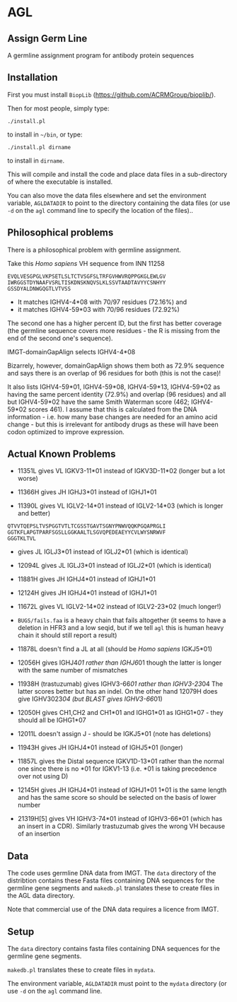 AGL
===

Assign Germ Line
----------------

A germline assignment program for antibody protein sequences

Installation
------------

First you must install `BiopLib` (https://github.com/ACRMGroup/bioplib/).

Then for most people, simply type:
```
./install.pl
```
to install in `~/bin`, or type:
```
./install.pl dirname
```
to install in `dirname`.

This will compile and install the code and place data files in a
sub-directory of where the executable is installed.

You can also move the data files elsewhere and set the environment
variable, `AGLDATADIR` to point to the directory containing the data
files (or use `-d` on the `agl` command line to specify the location
of the files)..

Philosophical problems
----------------------

There is a philosophical problem with germline assignment.

Take this *Homo sapiens* VH sequence from INN 11258

```
EVQLVESGPGLVKPSETLSLTCTVSGFSLTRFGVHWVRQPPGKGLEWLGV
IWRGGSTDYNAAFVSRLTISKDNSKNQVSLKLSSVTAADTAVYYCSNHYY
GSSDYALDNWGQGTLVTVSS
```

- It matches IGHV4-4\*08 with 70/97 residues (72.16%) and
- it matches IGHV4-59\*03 with 70/96 residues (72.92%)

The second one has a higher percent ID, but the first has better
coverage (the germline sequence covers more residues - the R is
missing from the end of the second one's sequence).

IMGT-domainGapAlign selects IGHV4-4\*08

Bizarrely, however, domainGapAlign shows them both as 72.9% sequence
and says there is an overlap of 96 residues for both (this is not the
case)! 

It also lists IGHV4-59\*01, IGHV4-59\*08, IGHV4-59\*13, IGHV4-59\*02
as having the same percent identity (72.9%) and overlap (96 residues)
and all but IGHV4-59\*02 have the same Smith Waterman score (462;
IGHV4-59\*02 scores 461). I assume that this is calculated from the
DNA information - i.e. how many base changes are needed for an amino
acid change - but this is irrelevant for antibody drugs as these will
have been codon optimized to improve expression.

Actual Known Problems
---------------------

- 11351L gives VL IGKV3-11\*01 instead of IGKV3D-11\*02 (longer but a lot worse)

- 11366H gives JH IGHJ3\*01 instead of IGHJ1\*01

- 11390L gives VL IGLV2-14\*01 instead of IGLV2-14\*03 (which is longer and better)

```
QTVVTQEPSLTVSPGGTVTLTCGSSTGAVTSGNYPNWVQQKPGQAPRGLI
GGTKFLAPGTPARFSGSLLGGKAALTLSGVQPEDEAEYYCVLWYSNRWVF
GGGTKLTVL
```
- gives JL IGLJ3\*01 instead of IGLJ2\*01 (which is identical)

- 12094L gives JL IGLJ3\*01 instead of IGLJ2\*01 (which is identical)

- 11881H gives JH IGHJ4\*01 instead of IGHJ1\*01

- 12124H gives JH IGHJ4\*01 instead of IGHJ1\*01

- 11672L gives VL IGLV2-14\*02 instead of IGLV2-23\*02 (much longer!)

- `BUGS/fails.faa` is a heavy chain that fails altogether (it seems to
  have a deletion in HFR3 and a low seqid, but if we tell `agl` this
  is human heavy chain it should still report a result)

- 11878L doesn't find a JL at all (should be *Homo sapiens* IGKJ5\*01)

- 12056H gives IGHJ4*01 rather than IGHJ6*01 though the latter is
  longer with the same number of mismatches

- 11938H (trastuzumab) gives IGHV3-66*01 rather than IGHV3-23*04 The
  latter scores better but has an indel. On the other hand 12079H does
  give IGHV3023*04 (but BLAST gives IGHV3-66*01)

- 12050H gives CH1,CH2 and CH1\*01 and IGHG1\*01 as IGHG1\*07 - they should
  all be IGHG1\*07

- 12011L doesn't assign J - should be IGKJ5\*01 (note has deletions)

- 11943H gives JH  IGHJ4\*01 instead of IGHJ5\*01 (longer)

- 11857L gives the Distal sequence IGKV1D-13\*01 rather than the normal
  one since there is no \*01 for IGKV1-13 (i.e. \*01 is taking
  precedence over not using D)

- 12145H gives JH IGHJ4\*01 instead of IGHJ1\*01 1\*01 is the same length
  and has the same score so should be selected on the basis of lower number

- 21319H[5] gives VH IGHV3-74\*01 instead of IGHV3-66\*01 (which has an insert
  in a CDR). Similarly trastuzumab gives the wrong VH because of an insertion




Data
----

The code uses germline DNA data from IMGT. The `data` directory of the
distribtion contains these Fasta files containing DNA sequences for
the germline gene segments and `makedb.pl` translates these to create
files in the AGL data directory.

Note that commercial use of the DNA data requires a licence from IMGT.


Setup
-----

The `data` directory contains fasta files containing DNA sequences for
the germline gene segments.

`makedb.pl` translates these to create files in `mydata`.

The environment variable, `AGLDATADIR` must point to the `mydata`
directory (or use `-d` on the `agl` command line.


